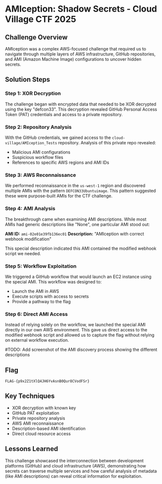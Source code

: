 # AMIception: Shadow Secrets - Cloud Village CTF 2025

## Challenge Overview

AMIception was a complex AWS-focused challenge that required us to navigate through multiple layers of AWS infrastructure, GitHub repositories, and AMI (Amazon Machine Image) configurations to uncover hidden secrets.

## Solution Steps

### Step 1: XOR Decryption
The challenge began with encrypted data that needed to be XOR decrypted using the key "defcon33". This decryption revealed GitHub Personal Access Token (PAT) credentials and access to a private repository.

### Step 2: Repository Analysis
With the GitHub credentials, we gained access to the `cloud-village/AMIception_Tests` repository. Analysis of this private repo revealed:
- Malicious AMI configurations
- Suspicious workflow files
- References to specific AWS regions and AMI IDs

### Step 3: AWS Reconnaissance
We performed reconnaissance in the `us-west-1` region and discovered multiple AMIs with the pattern `DEFCON33Ubuntuimage`. This pattern suggested these were purpose-built AMIs for the CTF challenge.

### Step 4: AMI Analysis
The breakthrough came when examining AMI descriptions. While most AMIs had generic descriptions like "None", one particular AMI stood out:

**AMI ID:** `ami-02e01e39fb136ec01`
**Description:** "AMIception with correct webhook modification"

This special description indicated this AMI contained the modified webhook script we needed.

### Step 5: Workflow Exploitation
We triggered a GitHub workflow that would launch an EC2 instance using the special AMI. This workflow was designed to:
- Launch the AMI in AWS
- Execute scripts with access to secrets
- Provide a pathway to the flag

### Step 6: Direct AMI Access
Instead of relying solely on the workflow, we launched the special AMI directly in our own AWS environment. This gave us direct access to the modified webhook script and allowed us to capture the flag without relying on external workflow execution.

#TODO: Add screenshot of the AMI discovery process showing the different descriptions

## Flag
`FLAG-{p9x2Z1tXlQ4JH6YvAsnB0Qur8CVodFSr}`

## Key Techniques
- XOR decryption with known key
- GitHub PAT exploitation
- Private repository analysis  
- AWS AMI reconnaissance
- Description-based AMI identification
- Direct cloud resource access

## Lessons Learned
This challenge showcased the interconnection between development platforms (GitHub) and cloud infrastructure (AWS), demonstrating how secrets can traverse multiple services and how careful analysis of metadata (like AMI descriptions) can reveal critical information for exploitation.